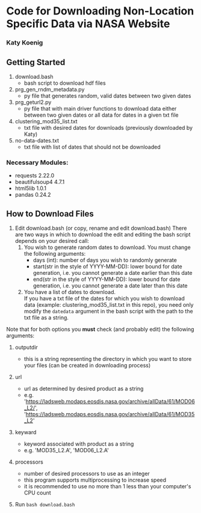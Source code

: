 # Code for Downloading Non-Location Specific Data via NASA Website

### Katy Koenig

## Getting Started
1. download.bash
	* bash script to download hdf files
2. prg_gen_rndm_metadata.py
	* py file that generates random, valid dates between two given dates
3. prg_geturl2.py
	* py file that with main driver functions to download data either between two given dates or all data for dates in a given txt file
4. clustering_mod35_list.txt
	* txt file with desired dates for downloads (previously downloaded by Katy)
5. no-data-dates.txt
	* txt file with list of dates that should not be downloaded

### Necessary Modules:

* requests 2.22.0
* beautifulsoup4 4.7.1
* html5lib 1.0.1
* pandas 0.24.2

## How to Download Files

1. Edit download.bash (or copy, rename and edit download.bash)
 There are two ways in which to download the edit and editing the bash script depends on your desired call:
	1. You wish to generate random dates to download.
	 	You must change the following arguments:
		* days (int): number of days you wish to randomly generate
		* start(str in the style of YYYY-MM-DD): lower bound for date generation, i.e. you cannot generate a date earlier than this date
		* end(str in the style of YYYY-MM-DD): lower bound for date generation, i.e. you cannot generate a date later than this date
	 2. You have a list of dates to download. <br />
	 	If you have a txt file of the dates for which you wish to download data (example: clustering_mod35_list.txt in this repo), you need only modify the `datedata` argument in the bash script with the path to the txt file as a string.

 Note that for both options you **must** check (and probably edit) the following arguments:
 1. outputdir
 	* this is a string representing the directory in which you want to store your files (can be created in downloading process)
 2. url
 	* url as determined by desired product as a string
 	* e.g. 'https://ladsweb.modaps.eosdis.nasa.gov/archive/allData/61/MOD06_L2/', 'https://ladsweb.modaps.eosdis.nasa.gov/archive/allData/61/MOD35_L2'
 3. keyward
 	* keyword associated with product as a string
 	* e.g. 'MOD35_L2.A', 'MOD06_L2.A'
 4. processors
 	* number of desired processors to use as an integer
 	* this program supports multiprocessing to increase speed
 	* it is recommended to use no more than 1 less than your computer's CPU count

2. Run `bash download.bash`
